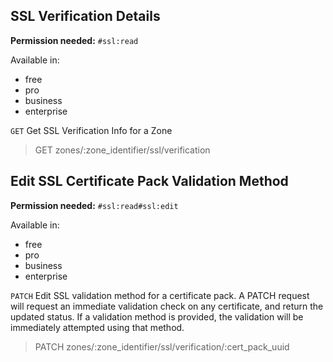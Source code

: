 ## SSL Verification Details

**Permission needed:** `#ssl:read`

Available in:

* free
* pro
* business
* enterprise

`GET` Get SSL Verification Info for a Zone

> GET zones/:zone_identifier/ssl/verification


## Edit SSL Certificate Pack Validation Method

**Permission needed:** `#ssl:read#ssl:edit`

Available in:

* free
* pro
* business
* enterprise

`PATCH` Edit SSL validation method for a certificate pack. A PATCH request will request an immediate validation check on any certificate, and return the updated status. If a validation method is provided, the validation will be immediately attempted using that method.

> PATCH zones/:zone_identifier/ssl/verification/:cert_pack_uuid
